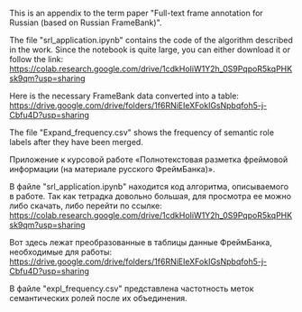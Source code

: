 This is an appendix to the term paper "Full-text frame annotation for Russian (based on Russian FrameBank)".

The file "srl_application.ipynb" contains the code of the algorithm described in the work. Since the notebook is quite large, 
you can either download it or follow the link: https://colab.research.google.com/drive/1cdkHoIiW1Y2h_0S9PqpoR5kqPHKsk9qm?usp=sharing

Here is the necessary FrameBank data converted into a table: https://drive.google.com/drive/folders/1f6RNiEIeXFokIGsNpbqfoh5-j-Cbfu4D?usp=sharing

The file "Expand_frequency.csv" shows the frequency of semantic role labels after they have been merged.



Приложение к курсовой работе «Полнотекстовая разметка фреймовой информации (на материале русского ФреймБанка)».

В файле "srl_application.ipynb" находится код алгоритма, описываемого в работе. Так как тетрадка довольно большая,
для просмотра ее можно либо скачать, либо перейти по ссылке: https://colab.research.google.com/drive/1cdkHoIiW1Y2h_0S9PqpoR5kqPHKsk9qm?usp=sharing

Вот здесь лежат преобразованные в таблицы данные ФреймБанка, необходимые для работы: https://drive.google.com/drive/folders/1f6RNiEIeXFokIGsNpbqfoh5-j-Cbfu4D?usp=sharing

В файле "expl_frequency.csv" представлена частотность меток семантических ролей после их объединения.
